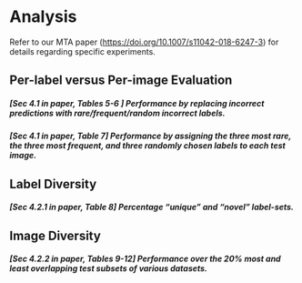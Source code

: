 # Analysis

Refer to our MTA paper (https://doi.org/10.1007/s11042-018-6247-3) for details regarding specific experiments.
 
## Per-label versus Per-image Evaluation

##### [Sec 4.1 in paper, Tables 5-6 ] Performance by replacing incorrect predictions with rare/frequent/random incorrect labels.

##### [Sec 4.1 in paper, Table 7] Performance by assigning the three most rare, the three most frequent, and three randomly chosen labels to each test image. 

## Label Diversity

##### [Sec 4.2.1 in paper, Table 8] Percentage “unique” and “novel” label-sets.

## Image Diversity

##### [Sec 4.2.2 in paper, Tables 9-12] Performance over the 20% most and least overlapping test subsets of various datasets.

